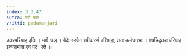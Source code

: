 ```yaml
---
index: 3.3.47
sutra: परौ यज्ञे
vritti: padamanjari
---
```


 उतरपरिग्राह इति । भावे घञ् । वेदेः स्फ्येन स्वीकरणं परिग्राहः, ततः कर्मधारयः । क्वचिदुतरः परिग्राह इत्यसमास एव पठ।ल्ते ॥